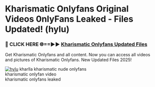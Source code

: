 # Kharismatic Onlyfans Original Videos 0nlyFans Leaked - Files Updated! (hylu)

<h3>🔴 CLICK HERE 🌐==►► <a href="https://tinyurl.com/4seja8ks" rel="nofollow">Kharismatic Onlyfans Updated Files</a></h3>

Get Kharismatic Onlyfans and all content. Now you can access all videos and pictures of Kharismatic Onlyfans. New Updated Files 2025!

[![hylu](https://i.imgur.com/EWjZXRe.gif)](https://tinyurl.com/4seja8ks)
kharlla kharismatic nude onlyfans<br>
kharismatic onlyfan video<br>
kharismatic onlyfans leaked